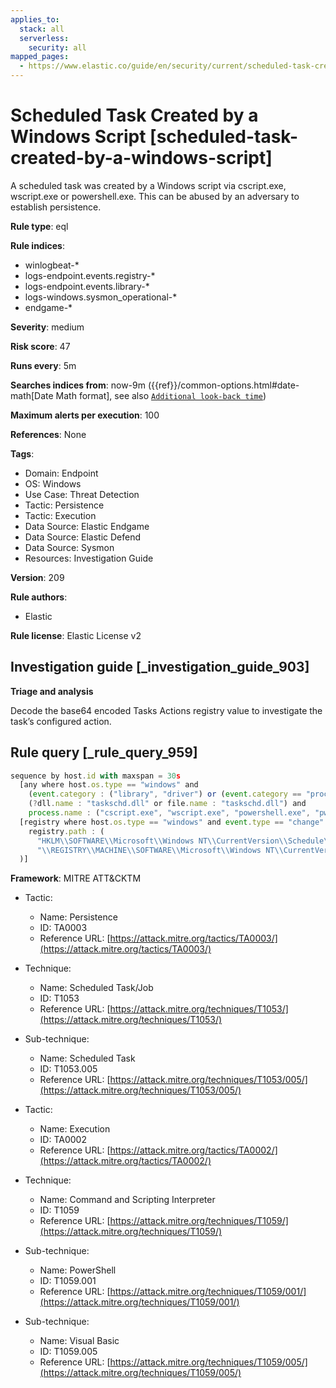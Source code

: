 ```yaml
---
applies_to:
  stack: all
  serverless:
    security: all
mapped_pages:
  - https://www.elastic.co/guide/en/security/current/scheduled-task-created-by-a-windows-script.html
---
```


# Scheduled Task Created by a Windows Script [scheduled-task-created-by-a-windows-script]

A scheduled task was created by a Windows script via cscript.exe, wscript.exe or powershell.exe. This can be abused by an adversary to establish persistence.

**Rule type**: eql

**Rule indices**:

* winlogbeat-*
* logs-endpoint.events.registry-*
* logs-endpoint.events.library-*
* logs-windows.sysmon_operational-*
* endgame-*

**Severity**: medium

**Risk score**: 47

**Runs every**: 5m

**Searches indices from**: now-9m ({{ref}}/common-options.html#date-math[Date Math format], see also [`Additional look-back time`](docs-content://solutions/security/detect-and-alert/create-detection-rule.md#rule-schedule))

**Maximum alerts per execution**: 100

**References**: None

**Tags**:

* Domain: Endpoint
* OS: Windows
* Use Case: Threat Detection
* Tactic: Persistence
* Tactic: Execution
* Data Source: Elastic Endgame
* Data Source: Elastic Defend
* Data Source: Sysmon
* Resources: Investigation Guide

**Version**: 209

**Rule authors**:

* Elastic

**Rule license**: Elastic License v2

## Investigation guide [_investigation_guide_903]

**Triage and analysis**

Decode the base64 encoded Tasks Actions registry value to investigate the task’s configured action.


## Rule query [_rule_query_959]

```js
sequence by host.id with maxspan = 30s
  [any where host.os.type == "windows" and
    (event.category : ("library", "driver") or (event.category == "process" and event.action : "Image loaded*")) and
    (?dll.name : "taskschd.dll" or file.name : "taskschd.dll") and
    process.name : ("cscript.exe", "wscript.exe", "powershell.exe", "pwsh.exe", "powershell_ise.exe")]
  [registry where host.os.type == "windows" and event.type == "change" and registry.value : "Actions" and
    registry.path : (
      "HKLM\\SOFTWARE\\Microsoft\\Windows NT\\CurrentVersion\\Schedule\\TaskCache\\Tasks\\*\\Actions",
      "\\REGISTRY\\MACHINE\\SOFTWARE\\Microsoft\\Windows NT\\CurrentVersion\\Schedule\\TaskCache\\Tasks\\*\\Actions"
  )]
```

**Framework**: MITRE ATT&CKTM

* Tactic:

    * Name: Persistence
    * ID: TA0003
    * Reference URL: [https://attack.mitre.org/tactics/TA0003/](https://attack.mitre.org/tactics/TA0003/)

* Technique:

    * Name: Scheduled Task/Job
    * ID: T1053
    * Reference URL: [https://attack.mitre.org/techniques/T1053/](https://attack.mitre.org/techniques/T1053/)

* Sub-technique:

    * Name: Scheduled Task
    * ID: T1053.005
    * Reference URL: [https://attack.mitre.org/techniques/T1053/005/](https://attack.mitre.org/techniques/T1053/005/)

* Tactic:

    * Name: Execution
    * ID: TA0002
    * Reference URL: [https://attack.mitre.org/tactics/TA0002/](https://attack.mitre.org/tactics/TA0002/)

* Technique:

    * Name: Command and Scripting Interpreter
    * ID: T1059
    * Reference URL: [https://attack.mitre.org/techniques/T1059/](https://attack.mitre.org/techniques/T1059/)

* Sub-technique:

    * Name: PowerShell
    * ID: T1059.001
    * Reference URL: [https://attack.mitre.org/techniques/T1059/001/](https://attack.mitre.org/techniques/T1059/001/)

* Sub-technique:

    * Name: Visual Basic
    * ID: T1059.005
    * Reference URL: [https://attack.mitre.org/techniques/T1059/005/](https://attack.mitre.org/techniques/T1059/005/)



